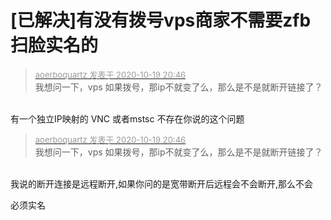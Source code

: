 # [已解决]有没有拨号vps商家不需要zfb扫脸实名的


<div class="quote"><blockquote><font size="2"><a href="https://www.hostloc.com/forum.php?mod=redirect&amp;goto=findpost&amp;pid=9323242&amp;ptid=756098" target="_blank"><font color="#999999">aoerboquartz 发表于 2020-10-19 20:46</font></a></font><br />
我想问一下，vps 如果拨号，那ip不就变了么，那么是不是就断开链接了？</blockquote></div><br />
有一个独立IP映射的 VNC 或者mstsc 不存在你说的这个问题

<div class="quote"><blockquote><font size="2"><a href="https://www.hostloc.com/forum.php?mod=redirect&amp;goto=findpost&amp;pid=9323242&amp;ptid=756098" target="_blank"><font color="#999999">aoerboquartz 发表于 2020-10-19 20:46</font></a></font><br />
我想问一下，vps 如果拨号，那ip不就变了么，那么是不是就断开链接了？</blockquote></div><br />
我说的断开连接是远程断开,如果你问的是宽带断开后远程会不会断开,那么不会

必须实名
